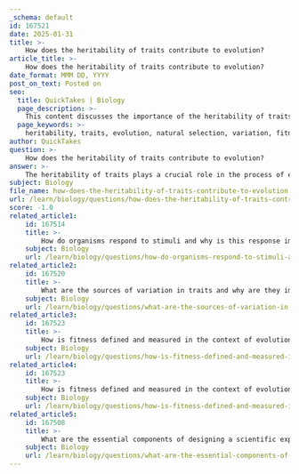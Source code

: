 ```yaml
---
_schema: default
id: 167521
date: 2025-01-31
title: >-
    How does the heritability of traits contribute to evolution?
article_title: >-
    How does the heritability of traits contribute to evolution?
date_format: MMM DD, YYYY
post_on_text: Posted on
seo:
  title: QuickTakes | Biology
  page_description: >-
    This content discusses the importance of the heritability of traits in the process of evolution, explaining how heritable variations lead to natural selection and contribute to the adaptation of species.
  page_keywords: >-
    heritability, traits, evolution, natural selection, variation, fitness, survival, reproductive success, advantageous traits, population adaptation
author: QuickTakes
question: >-
    How does the heritability of traits contribute to evolution?
answer: >-
    The heritability of traits plays a crucial role in the process of evolution, particularly through the mechanism of natural selection. Here’s how it contributes to evolutionary change:\n\n1. **Variation in Traits**: Within any given population, individuals exhibit variations in traits, such as size, color, or behavior. This variation is essential because it provides the raw material for natural selection to act upon.\n\n2. **Heritability**: Some of these variations are heritable, meaning they can be passed from parents to offspring. This heritability ensures that advantageous traits can be transmitted through generations. For example, if a trait like larger beak size in birds is beneficial for accessing food, those birds are more likely to survive and reproduce, passing that trait to their offspring.\n\n3. **Survival and Reproductive Success**: Not all individuals in a population will survive to reproduce. Those with advantageous traits that enhance their fitness—defined as the ability to survive and reproduce in a given environment—are more likely to survive and produce more offspring. This leads to differential reproductive success, where certain traits become more common in the population over time.\n\n4. **Fitness**: The concept of fitness is central to understanding how heritable traits contribute to evolution. Traits that enhance an individual's fitness will be favored by natural selection. For instance, in a population of fish, individuals with faster swimming speeds may evade predators more effectively, leading to higher survival rates and more offspring. Over generations, these advantageous traits will increase in frequency within the population.\n\nIn summary, the heritability of traits ensures that beneficial characteristics can be passed down through generations, allowing natural selection to favor those traits that enhance survival and reproductive success. This process ultimately drives the evolution of species over time, leading to the adaptation of populations to their environments.
subject: Biology
file_name: how-does-the-heritability-of-traits-contribute-to-evolution.md
url: /learn/biology/questions/how-does-the-heritability-of-traits-contribute-to-evolution
score: -1.0
related_article1:
    id: 167514
    title: >-
        How do organisms respond to stimuli and why is this response important?
    subject: Biology
    url: /learn/biology/questions/how-do-organisms-respond-to-stimuli-and-why-is-this-response-important
related_article2:
    id: 167520
    title: >-
        What are the sources of variation in traits and why are they important for evolution?
    subject: Biology
    url: /learn/biology/questions/what-are-the-sources-of-variation-in-traits-and-why-are-they-important-for-evolution
related_article3:
    id: 167523
    title: >-
        How is fitness defined and measured in the context of evolution?
    subject: Biology
    url: /learn/biology/questions/how-is-fitness-defined-and-measured-in-the-context-of-evolution
related_article4:
    id: 167523
    title: >-
        How is fitness defined and measured in the context of evolution?
    subject: Biology
    url: /learn/biology/questions/how-is-fitness-defined-and-measured-in-the-context-of-evolution
related_article5:
    id: 167508
    title: >-
        What are the essential components of designing a scientific experiment?
    subject: Biology
    url: /learn/biology/questions/what-are-the-essential-components-of-designing-a-scientific-experiment
---
```


&nbsp;